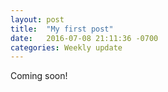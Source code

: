 ```yaml
---
layout: post
title:  "My first post"
date:   2016-07-08 21:11:36 -0700
categories: Weekly update
---
```


Coming soon!

